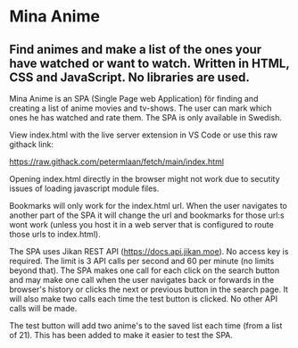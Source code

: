 # Mina Anime

## Find animes and make a list of the ones your have watched or want to watch. Written in HTML, CSS and JavaScript. No libraries are used.

Mina Anime is an SPA (Single Page web Application) för finding and creating a list of anime movies and tv-shows. The user can mark which ones he has watched and rate them. The SPA is only available in Swedish.

View index.html with the live server extension in VS Code or use this raw githack link: 

https://raw.githack.com/petermlaan/fetch/main/index.html

Opening index.html directly in the browser might not work due to secutity issues of loading javascript module files.

Bookmarks will only work for the index.html url. When the user navigates to another part of the SPA it will change the url and bookmarks for those url:s wont work (unless you host it in a web server that is configured to route those urls to index.html).

The SPA uses Jikan REST API (https://docs.api.jikan.moe). No access key is required. The limit is 3 API calls per second and 60 per minute (no limits beyond that). The SPA makes one call for each click on the search button and may make one call when the user navigates back or forwards in the browser's history or clicks the next or previous button in the search page. It will also make two calls each time the test button is clicked. No other API calls will be made.

The test button will add two anime's to the saved list each time (from a list of 21). This has been added to make it easier to test the SPA.
